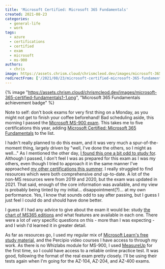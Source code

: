 ```yaml
---
title: 'Microsoft Certified: Microsoft 365 Fundamentals'
created: 2021-08-23
categories:
  - general-life
  - work
tags:
  - azure
  - certifications
  - certified
  - exam
  - microsoft
  - ms-900
authors:
  - chris
image: https://assets.chrism.cloud/chrismcleod.dev/images/microsoft-365-certified-fundamentals1-1.png
redirectFrom: ['/2021/08/23/microsoft-certified-microsoft-365-fundamentals/']
---
```


{% image "https://assets.chrism.cloud/chrismcleod.dev/images/microsoft-365-certified-fundamentals1-1.png", "Microsoft 365 Fundamentals achievement badge" %}

Note to self: don't book exams for very first thing on a Monday, as you might not get to finish your coffee beforehand! Bad scheduling aside, this morning I passed the [Microsoft MS-900 exam](https://docs.microsoft.com/en-gb/learn/certifications/exams/ms-900). This takes me to five certifications this year, adding [Microsoft Certified: Microsoft 365 Fundamentals](https://www.credly.com/earner/earned/badge/0fc01218-224c-4e42-8905-08ed56bd78c8) to the list.

I hadn't really planned to do this exam, and it was very much a spur-of-the-moment thing, largely driven by "well, I've done the others, so I might as well…" As I mentioned the other day, [I found this one a bit odd to study for](https://chrismcleod.dev/2021/08/19/varying-degrees-of-depth/). Although I passed, I don't feel I was as prepared for this exam as I was my others, even though I tried to approach it in the same manner I've approached [my other certifications this summer](https://chrismcleod.dev/2021/05/21/summer-of-certifications/). I really struggled to find resources which were both comprehensive _and_ up-to-date. A lot of the non-MS resources were from 2019 and 2020, but the exam was updated in 2021. That said, enough of the core information was available, and my view is probably being tinted by my initial… disappointment(?)… at my own performance. Yes, I know that sounds odd to say after passing, but I guess I just feel I could do and should have done better.

I guess if I had any advice to give about the exam it would be: study [the chart of MS365 editions](https://lazyadmin.nl/compare-microsoft-office-365-plans/) and what features are available in each one. There were a lot of _very_ specific questions on this - more than I was expecting - and I wish I'd learned it in greater detail.

As far as resources go, I used my regular mix of [Microsoft Learn's free study material](https://docs.microsoft.com/en-gb/learn/certifications/microsoft-365-fundamentals/), and the Percipio video courses I have access to through my work. As there is no Whizlabs module for MS-900, I used [MeasureUp](https://www.measureup.com/?awraf=75194C96120D3EA94F6A) for the first time, so I could have access to a reliable online practice test. It was good, following the format of the real exam pretty closely. I'll be using their tests again when I'm going for the AZ-104, AZ-204, and AZ-400 exams.

